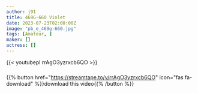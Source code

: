 ```yaml
---
author: j91
title: 469G-660 Violet
date: 2023-07-23T02:00:00Z
image: "pb_e_469g-660.jpg"
tags: [Amateur, ]
maker: []
actress: []
---
```



{{< youtubepl rrAgO3yzrxcb6QO >}}
###

{{% button href="https://streamtape.to/v/rrAgO3yzrxcb6QO" icon="fas fa-download" %}}download this video{{% /button %}}

